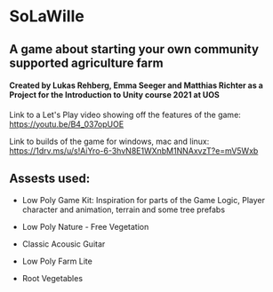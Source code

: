 # SoLaWille
## A game about starting your own community supported agriculture farm
#### Created by Lukas Rehberg, Emma Seeger and Matthias Richter as a Project for the Introduction to Unity course 2021 at UOS


Link to a Let's Play video showing off the features of the game: https://youtu.be/B4_037opUOE  

Link to builds of the game for windows, mac and linux: https://1drv.ms/u/s!AiYro-6-3hvN8E1WXnbM1NNAxvzT?e=mV5Wxb



## Assests used:
 - Low Poly Game Kit: Inspiration for parts of the Game Logic, Player character and animation, terrain and some tree prefabs
 
 - Low Poly Nature - Free Vegetation
 - Classic Acousic Guitar
 - Low Poly Farm Lite
 - Root Vegetables
